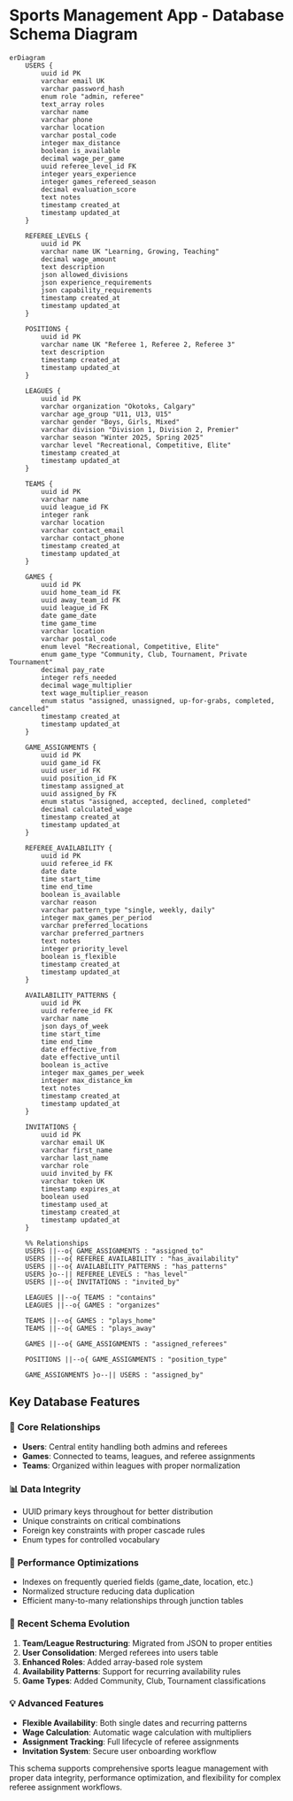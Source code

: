 # Sports Management App - Database Schema Diagram

```mermaid
erDiagram
    USERS {
        uuid id PK
        varchar email UK
        varchar password_hash
        enum role "admin, referee"
        text_array roles
        varchar name
        varchar phone
        varchar location
        varchar postal_code
        integer max_distance
        boolean is_available
        decimal wage_per_game
        uuid referee_level_id FK
        integer years_experience
        integer games_refereed_season
        decimal evaluation_score
        text notes
        timestamp created_at
        timestamp updated_at
    }

    REFEREE_LEVELS {
        uuid id PK
        varchar name UK "Learning, Growing, Teaching"
        decimal wage_amount
        text description
        json allowed_divisions
        json experience_requirements
        json capability_requirements
        timestamp created_at
        timestamp updated_at
    }

    POSITIONS {
        uuid id PK
        varchar name UK "Referee 1, Referee 2, Referee 3"
        text description
        timestamp created_at
        timestamp updated_at
    }

    LEAGUES {
        uuid id PK
        varchar organization "Okotoks, Calgary"
        varchar age_group "U11, U13, U15"
        varchar gender "Boys, Girls, Mixed"
        varchar division "Division 1, Division 2, Premier"
        varchar season "Winter 2025, Spring 2025"
        varchar level "Recreational, Competitive, Elite"
        timestamp created_at
        timestamp updated_at
    }

    TEAMS {
        uuid id PK
        varchar name
        uuid league_id FK
        integer rank
        varchar location
        varchar contact_email
        varchar contact_phone
        timestamp created_at
        timestamp updated_at
    }

    GAMES {
        uuid id PK
        uuid home_team_id FK
        uuid away_team_id FK
        uuid league_id FK
        date game_date
        time game_time
        varchar location
        varchar postal_code
        enum level "Recreational, Competitive, Elite"
        enum game_type "Community, Club, Tournament, Private Tournament"
        decimal pay_rate
        integer refs_needed
        decimal wage_multiplier
        text wage_multiplier_reason
        enum status "assigned, unassigned, up-for-grabs, completed, cancelled"
        timestamp created_at
        timestamp updated_at
    }

    GAME_ASSIGNMENTS {
        uuid id PK
        uuid game_id FK
        uuid user_id FK
        uuid position_id FK
        timestamp assigned_at
        uuid assigned_by FK
        enum status "assigned, accepted, declined, completed"
        decimal calculated_wage
        timestamp created_at
        timestamp updated_at
    }

    REFEREE_AVAILABILITY {
        uuid id PK
        uuid referee_id FK
        date date
        time start_time
        time end_time
        boolean is_available
        varchar reason
        varchar pattern_type "single, weekly, daily"
        integer max_games_per_period
        varchar preferred_locations
        varchar preferred_partners
        text notes
        integer priority_level
        boolean is_flexible
        timestamp created_at
        timestamp updated_at
    }

    AVAILABILITY_PATTERNS {
        uuid id PK
        uuid referee_id FK
        varchar name
        json days_of_week
        time start_time
        time end_time
        date effective_from
        date effective_until
        boolean is_active
        integer max_games_per_week
        integer max_distance_km
        text notes
        timestamp created_at
        timestamp updated_at
    }

    INVITATIONS {
        uuid id PK
        varchar email UK
        varchar first_name
        varchar last_name
        varchar role
        uuid invited_by FK
        varchar token UK
        timestamp expires_at
        boolean used
        timestamp used_at
        timestamp created_at
        timestamp updated_at
    }

    %% Relationships
    USERS ||--o{ GAME_ASSIGNMENTS : "assigned_to"
    USERS ||--o{ REFEREE_AVAILABILITY : "has_availability"
    USERS ||--o{ AVAILABILITY_PATTERNS : "has_patterns"
    USERS }o--|| REFEREE_LEVELS : "has_level"
    USERS ||--o{ INVITATIONS : "invited_by"

    LEAGUES ||--o{ TEAMS : "contains"
    LEAGUES ||--o{ GAMES : "organizes"

    TEAMS ||--o{ GAMES : "plays_home"
    TEAMS ||--o{ GAMES : "plays_away"

    GAMES ||--o{ GAME_ASSIGNMENTS : "assigned_referees"

    POSITIONS ||--o{ GAME_ASSIGNMENTS : "position_type"

    GAME_ASSIGNMENTS }o--|| USERS : "assigned_by"
```

## Key Database Features

### 🔗 **Core Relationships**
- **Users**: Central entity handling both admins and referees
- **Games**: Connected to teams, leagues, and referee assignments
- **Teams**: Organized within leagues with proper normalization

### 📊 **Data Integrity**
- UUID primary keys throughout for better distribution
- Unique constraints on critical combinations
- Foreign key constraints with proper cascade rules
- Enum types for controlled vocabulary

### 🚀 **Performance Optimizations**
- Indexes on frequently queried fields (game_date, location, etc.)
- Normalized structure reducing data duplication
- Efficient many-to-many relationships through junction tables

### 🔄 **Recent Schema Evolution**
1. **Team/League Restructuring**: Migrated from JSON to proper entities
2. **User Consolidation**: Merged referees into users table
3. **Enhanced Roles**: Added array-based role system
4. **Availability Patterns**: Support for recurring availability rules
5. **Game Types**: Added Community, Club, Tournament classifications

### 💡 **Advanced Features**
- **Flexible Availability**: Both single dates and recurring patterns
- **Wage Calculation**: Automatic wage calculation with multipliers
- **Assignment Tracking**: Full lifecycle of referee assignments
- **Invitation System**: Secure user onboarding workflow

This schema supports comprehensive sports league management with proper data integrity, performance optimization, and flexibility for complex referee assignment workflows.